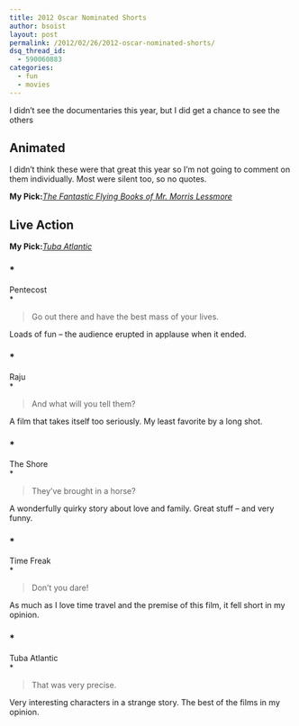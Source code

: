 ```yaml
---
title: 2012 Oscar Nominated Shorts
author: bsoist
layout: post
permalink: /2012/02/26/2012-oscar-nominated-shorts/
dsq_thread_id:
  - 590060883
categories:
  - fun
  - movies
---
```

I didn&#8217;t see the documentaries this year, but I did get a chance to see the others

## Animated

I didn&#8217;t think these were that great this year so I&#8217;m not going to comment on them individually. Most were silent too, so no quotes.

**My Pick:***<u>The Fantastic Flying Books of Mr. Morris Lessmore</u>*

## Live Action

**My Pick:***<u>Tuba Atlantic</u>*

### *  
Pentecost  
*

> Go out there and have the best mass of your lives. 

Loads of fun &#8211; the audience erupted in applause when it ended.

### *  
Raju  
*

> And what will you tell them? 

A film that takes itself too seriously. My least favorite by a long shot.

### *  
The Shore  
*

> They&#8217;ve brought in a horse? 

A wonderfully quirky story about love and family. Great stuff &#8211; and very funny.

### *  
Time Freak  
*

> Don&#8217;t you dare! 

As much as I love time travel and the premise of this film, it fell short in my opinion.

### *  
Tuba Atlantic  
*

> That was very precise. 

Very interesting characters in a strange story. The best of the films in my opinion.
